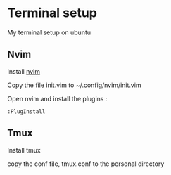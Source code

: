 # Terminal setup

My terminal setup on ubuntu

## Nvim

Install [nvim](https://neovim.io/)

Copy the file init.vim to ~/.config/nvim/init.vim

Open nvim and install the plugins : 

```
:PlugInstall
```

## Tmux

Install tmux

copy the conf file, tmux.conf to the personal directory 
